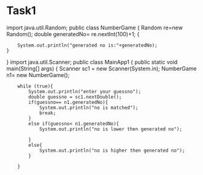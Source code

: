 # Task1
import java.util.Random;
public class NumberGame {
    Random re=new Random();
    double   generatedNo= re.nextInt(100)+1;
    {

        System.out.println("generated no is:"+generatedNo);
    }


}
import java.util.Scanner;
public class MainApp1 {
    public static void main(String[] args) {
        Scanner sc1 = new Scanner(System.in);
        NumberGame n1= new NumberGame();

        while (true){
            System.out.println("enter your guessno");
            double guessno = sc1.nextDouble();
            if(guessno== n1.generatedNo){
                System.out.println("no is matched");
                break;
            }
            else if(guessno< n1.generatedNo){
                System.out.println("no is lower then generated no");

            }
            else{
                System.out.println("no is higher then generated no");
            }

        }
